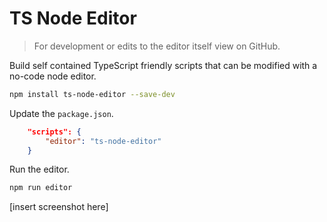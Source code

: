# TS Node Editor

> For development or edits to the editor itself view on GitHub.

Build self contained TypeScript friendly scripts that can be modified with a no-code node editor.

```bash
npm install ts-node-editor --save-dev
```

Update the `package.json`.

```json
    "scripts": {
        "editor": "ts-node-editor"
    }
```

Run the editor.

```bash
npm run editor
```

[insert screenshot here]